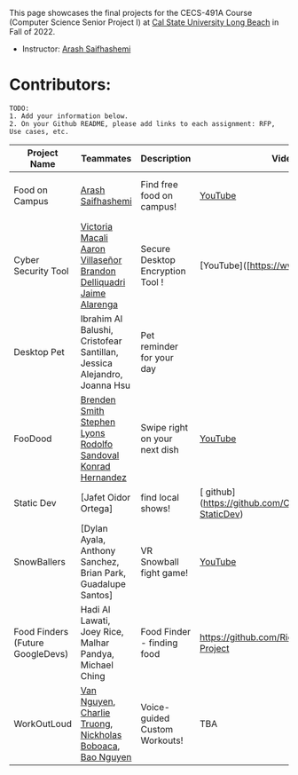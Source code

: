 
This page showcases the final projects for the CECS-491A Course (Computer Science Senior Project I) at [Cal State University Long Beach](https://www.csulb.edu/) in Fall of 2022.

- Instructor: [Arash Saifhashemi](https://www.linkedin.com/in/ourarash/) 

# Contributors:

```
TODO:
1. Add your information below.
2. On your Github README, please add links to each assignment: RFP, Use cases, etc.
```


|Project Name| Teammates | Description |Video Link|Github Link|Slides Link|
| --- | --- | --- | --- | --- | --- |
| Food on Campus | [Arash Saifhashemi](https://www.linkedin.com/in/ourarash/)| Find free food on campus! | [YouTube](https://www.youtube.com/arisaif)|[Github](https://github.com/ourarash) | [Link to slides (e.g. in google drive)](http://myslides)|
| Cyber Security Tool | [ Victoria Macali  Aaron Villaseñor  Brandon Delliquadri  Jaime Alarenga](https://www.linkedin.com/in/victoria-macali//)| Secure Desktop Encryption Tool ! | [YouTube]([https://www.youtube.com/]|[Github](https://github.com/EdoToji/CECS-491A-Project) | [Link to slides (e.g. in google drive)](http://myslides)|
| Desktop Pet | Ibrahim Al Balushi, Cristofear Santillan, Jessica Alejandro, Joanna Hsu | Pet reminder for your day | | [Github](https://github.com/CristofearSantillan/Senior-Project-Desktop-Pet) | |
| FooDood | [Brenden Smith](https://www.linkedin.com/in/brenden-s-smith/) [Stephen Lyons](https://www.linkedin.com/in/stephen-lyons/) [Rodolfo Sandoval](https://www.linkedin.com/in/rudyspg) [Konrad Hernandez](https://www.linkedin.com/in/konrad-hernandez)| Swipe right on your next dish | [YouTube](https://www.youtube.com/c/BingBros)|[Github](https://github.com/Brenden-Smith/CECS491) | [Presentation Slides](https://docs.google.com/presentation/d/1oQiz8q5eKTryzq4bqgrvuvIC2BK1OMsx7xgBAQfn1UQ/edit?usp=sharing)|
|Static Dev| [Jafet Oidor Ortega] | find local shows!| [ github] (https://github.com/OnestaticDev/CECS491-StaticDev)
| SnowBallers | [Dylan Ayala, Anthony Sanchez, Brian Park, Guadalupe Santos]| VR Snowball fight game! | [YouTube](https://www.youtube.com/arisaif)|[Github](https://github.com/BlackSwiss/491ASnowBallers) | [Link to slides (e.g. in google drive)](http://myslides)|
| Food Finders (Future GoogleDevs) | Hadi Al Lawati, Joey Rice, Malhar Pandya, Michael Ching | Food Finder - finding food | https://github.com/Ricearoni26/CECS-491-Project |  | 
| WorkOutLoud | [Van Nguyen](https://github.com/personallyvnguyen/), [Charlie Truong](https://github.com/daseann), [Nickholas Boboaca](https://github.com/ImVispo/), [Bao Nguyen](https://github.com/baonguyen0703) | Voice-guided Custom Workouts! | TBA |[Github](https://github.com/WorkOutLoudApp/documents) | TBA |
